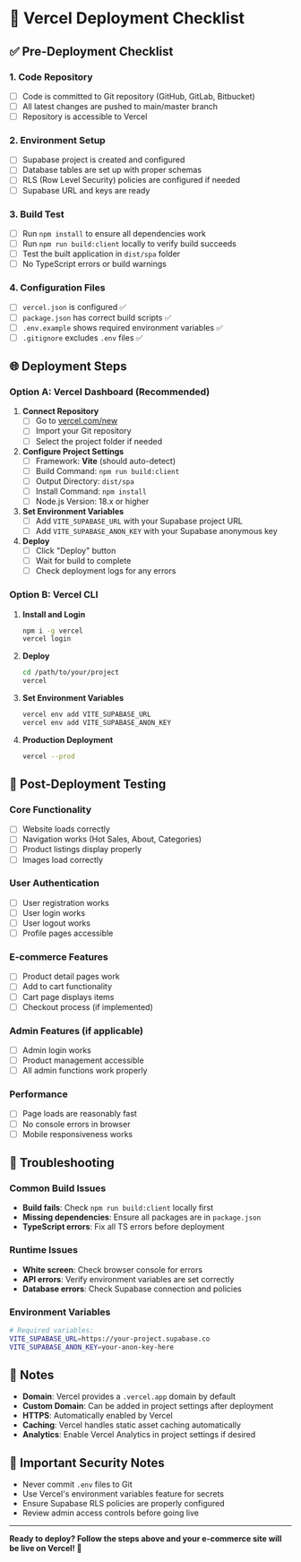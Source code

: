# 🚀 Vercel Deployment Checklist

## ✅ Pre-Deployment Checklist

### 1. Code Repository
- [ ] Code is committed to Git repository (GitHub, GitLab, Bitbucket)
- [ ] All latest changes are pushed to main/master branch
- [ ] Repository is accessible to Vercel

### 2. Environment Setup
- [ ] Supabase project is created and configured
- [ ] Database tables are set up with proper schemas
- [ ] RLS (Row Level Security) policies are configured if needed
- [ ] Supabase URL and keys are ready

### 3. Build Test
- [ ] Run `npm install` to ensure all dependencies work
- [ ] Run `npm run build:client` locally to verify build succeeds
- [ ] Test the built application in `dist/spa` folder
- [ ] No TypeScript errors or build warnings

### 4. Configuration Files
- [ ] `vercel.json` is configured ✅
- [ ] `package.json` has correct build scripts ✅
- [ ] `.env.example` shows required environment variables ✅
- [ ] `.gitignore` excludes `.env` files ✅

## 🌐 Deployment Steps

### Option A: Vercel Dashboard (Recommended)

1. **Connect Repository**
   - [ ] Go to [vercel.com/new](https://vercel.com/new)
   - [ ] Import your Git repository
   - [ ] Select the project folder if needed

2. **Configure Project Settings**
   - [ ] Framework: **Vite** (should auto-detect)
   - [ ] Build Command: `npm run build:client`
   - [ ] Output Directory: `dist/spa`
   - [ ] Install Command: `npm install`
   - [ ] Node.js Version: 18.x or higher

3. **Set Environment Variables**
   - [ ] Add `VITE_SUPABASE_URL` with your Supabase project URL
   - [ ] Add `VITE_SUPABASE_ANON_KEY` with your Supabase anonymous key

4. **Deploy**
   - [ ] Click "Deploy" button
   - [ ] Wait for build to complete
   - [ ] Check deployment logs for any errors

### Option B: Vercel CLI

1. **Install and Login**
   ```bash
   npm i -g vercel
   vercel login
   ```

2. **Deploy**
   ```bash
   cd /path/to/your/project
   vercel
   ```

3. **Set Environment Variables**
   ```bash
   vercel env add VITE_SUPABASE_URL
   vercel env add VITE_SUPABASE_ANON_KEY
   ```

4. **Production Deployment**
   ```bash
   vercel --prod
   ```

## 🧪 Post-Deployment Testing

### Core Functionality
- [ ] Website loads correctly
- [ ] Navigation works (Hot Sales, About, Categories)
- [ ] Product listings display properly
- [ ] Images load correctly

### User Authentication
- [ ] User registration works
- [ ] User login works
- [ ] User logout works
- [ ] Profile pages accessible

### E-commerce Features
- [ ] Product detail pages work
- [ ] Add to cart functionality
- [ ] Cart page displays items
- [ ] Checkout process (if implemented)

### Admin Features (if applicable)
- [ ] Admin login works
- [ ] Product management accessible
- [ ] All admin functions work properly

### Performance
- [ ] Page loads are reasonably fast
- [ ] No console errors in browser
- [ ] Mobile responsiveness works

## 🔧 Troubleshooting

### Common Build Issues
- **Build fails**: Check `npm run build:client` locally first
- **Missing dependencies**: Ensure all packages are in `package.json`
- **TypeScript errors**: Fix all TS errors before deployment

### Runtime Issues
- **White screen**: Check browser console for errors
- **API errors**: Verify environment variables are set correctly
- **Database errors**: Check Supabase connection and policies

### Environment Variables
```bash
# Required variables:
VITE_SUPABASE_URL=https://your-project.supabase.co
VITE_SUPABASE_ANON_KEY=your-anon-key-here
```

## 📝 Notes

- **Domain**: Vercel provides a `.vercel.app` domain by default
- **Custom Domain**: Can be added in project settings after deployment
- **HTTPS**: Automatically enabled by Vercel
- **Caching**: Vercel handles static asset caching automatically
- **Analytics**: Enable Vercel Analytics in project settings if desired

## 🚨 Important Security Notes

- Never commit `.env` files to Git
- Use Vercel's environment variables feature for secrets
- Ensure Supabase RLS policies are properly configured
- Review admin access controls before going live

---

**Ready to deploy? Follow the steps above and your e-commerce site will be live on Vercel! 🎉**
